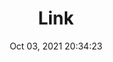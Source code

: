 ---
id: 58
title: Link 
file-slug: link
date: Oct 03, 2021 20:34:23
feature: false
category: icons
angle: dynamic
clay: https://3dicons.sgp1.cdn.digitaloceanspaces.com/v1/dynamic/clay/link-dynamic-clay.png
gradient: https://3dicons.sgp1.cdn.digitaloceanspaces.com/v1/dynamic/gradient/link-dynamic-gradient.png
color: https://3dicons.sgp1.cdn.digitaloceanspaces.com/v1/dynamic/color/link-dynamic-color.png
premium: https://3dicons.sgp1.cdn.digitaloceanspaces.com/v1/dynamic/premium/link-dynamic-premium.png
---